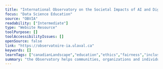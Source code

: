 ```yaml
---
title: "International Observatory on the Societal Impacts of AI and Digital Technology"
focus: "Data Science Education"
source: "OBVIA"
readability: ["Intermediate"]
type: "Website Resource"
toolPurpose: []
toolAccessibilityIssues: []
openSource: false
link: "https://observatoire-ia.ulaval.ca"
keywords: []
learnTags: ["canadianLandscape","education","ethics","fairness","inclusivePractice","machineLearning","researchCentre"]
summary: "the Observatory helps communities, organizations and individuals maximize the positive outcomes of artificial intelligence and digital technology and minimize the negative effects of that technology. "
---
```



